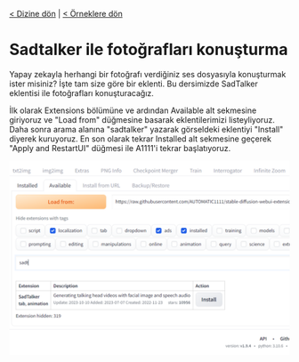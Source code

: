 <a href="/">< Dizine dön</a> | <a href="/ornekler">< Örneklere dön</a>

# Sadtalker ile fotoğrafları konuşturma

Yapay zekayla herhangi bir fotoğrafı verdiğiniz ses dosyasıyla konuşturmak ister misiniz? İşte tam size göre bir eklenti. Bu dersimizde SadTalker eklentisi ile fotoğrafları konuşturacağız.

İlk olarak Extensions bölümüne ve ardından Available alt sekmesine giriyoruz ve "Load from" düğmesine basarak eklentilerimizi listeyliyoruz. Daha sonra arama alanına "sadtalker" yazarak görseldeki eklentiyi "Install" diyerek kuruyoruz. En son olarak tekrar Installed alt sekmesine geçerek "Apply and RestartUI" düğmesi ile A1111'i tekrar başlatıyoruz.

![alt text](../gorseller/sadtalker-1.png)







